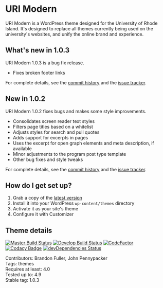 # URI Modern

URI Modern is a WordPress theme designed for the University of Rhode Island. It's designed to replace all themes currently being used on the university's websites, and unify the online brand and experience. 

## What's new in 1.0.3

URI Modern 1.0.3 is a bug fix release.

* Fixes broken footer links

For complete details, see the [commit history](https://github.com/uriweb/uri-modern/pull/110/commits) and the [issue tracker](https://github.com/uriweb/uri-modern/issues). 

## New in 1.0.2

URI Modern 1.0.2 fixes bugs and makes some style improvements.

* Consolidates screen reader text styles
* Filters page titles based on a whitelist
* Adjusts styles for search and pull quotes
* Adds support for excerpts in pages
* Uses the excerpt for open graph elements and meta description, if available
* Minor adjustments to the program post type template
* Other bug fixes and style tweaks

For complete details, see the [commit history](https://github.com/uriweb/uri-modern/pull/108/commits) and the [issue tracker](https://github.com/uriweb/uri-modern/issues). 

## How do I get set up?

1. Grab a copy of the [latest version](https://github.com/uriweb/uri-modern/releases/latest)
2. Install it into your WordPress `wp-content/themes` directory
3. Activate it as your site's theme
4. Configure it with Customizer

## Theme details

[![Master Build Status](https://travis-ci.org/uriweb/uri-modern.svg?branch=master "Master build status")](https://travis-ci.org/uriweb/uri-modern)
[![Develop Build Status](https://travis-ci.org/uriweb/uri-modern.svg?branch=develop "Develop build status")](https://travis-ci.org/uriweb/uri-modern)
[![CodeFactor](https://www.codefactor.io/repository/github/uriweb/uri-modern/badge/master)](https://www.codefactor.io/repository/github/uriweb/uri-modern/overview/master)
[![Codacy Badge](https://api.codacy.com/project/badge/Grade/cc0b943ef637481b87d3b17ff9f5b1c0)](https://www.codacy.com/app/uriweb/uri-modern?utm_source=github.com&amp;utm_medium=referral&amp;utm_content=uriweb/uri-modern&amp;utm_campaign=Badge_Grade)
[![devDependencies Status](https://david-dm.org/uriweb/uri-modern/dev-status.svg "devDependencies status")](https://david-dm.org/uriweb/uri-modern?type=dev)

Contributors: Brandon Fuller, John Pennypacker  
Tags: themes  
Requires at least: 4.0  
Tested up to: 4.9  
Stable tag: 1.0.3  
